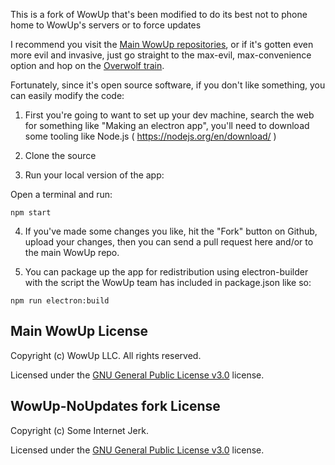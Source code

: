
This is a fork of WowUp that's been modified to do its best not to phone home to WowUp's servers or to force updates

I recommend you visit the [Main WowUp repositories](https://github.com/WowUp/), or if it's gotten even more evil and invasive, just go straight to the max-evil, max-convenience option and hop on the [Overwolf train](https://download.curseforge.com/).

Fortunately, since it's open source software, if you don't like something, you can easily modify the code:

1. First you're going to want to set up your dev machine, search the web for something like "Making an electron app", you'll need to download some tooling like Node.js ( https://nodejs.org/en/download/ )

1. Clone the source

1. Run your local version of the app:

Open a terminal and run:
```
npm start
```
4. If you've made some changes you like, hit the "Fork" button on Github, upload your changes, then you can send a pull request here and/or to the main WowUp repo.

5. You can package up the app for redistribution using electron-builder with the script the WowUp team has included in package.json like so:

```
npm run electron:build
```

## Main WowUp License
Copyright (c) WowUp LLC. All rights reserved.

Licensed under the [GNU General Public License v3.0](https://github.com/WowUp/WowUp/blob/master/LICENSE) license.

## WowUp-NoUpdates fork License
Copyright (c) Some Internet Jerk.

Licensed under the [GNU General Public License v3.0](https://github.com/WowUp/WowUp/blob/master/LICENSE) license.
